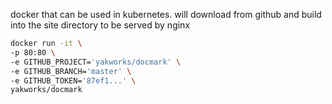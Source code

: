 docker that can be used in kubernetes.
will download from github and build into the site directory to be served by nginx

```bash
docker run -it \
-p 80:80 \
-e GITHUB_PROJECT='yakworks/docmark' \
-e GITHUB_BRANCH='master' \
-e GITHUB_TOKEN='87ef1...' \
yakworks/docmark
```
